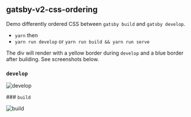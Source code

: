 ## gatsby-v2-css-ordering

Demo differently ordered CSS between `gatsby build` and `gatsby develop`.

- `yarn` then
- `yarn run develop` or `yarn run build && yarn run serve`

The div will render with a yellow border during `develop` and a blue border after building. See screenshots below.

### `develop`

![develop](https://user-images.githubusercontent.com/381801/45720026-968d4b00-bb9a-11e8-9c14-879fc15e7feb.png)

### `build`

![build](https://user-images.githubusercontent.com/381801/45720027-968d4b00-bb9a-11e8-861d-d6c1f8f3ac76.png)


